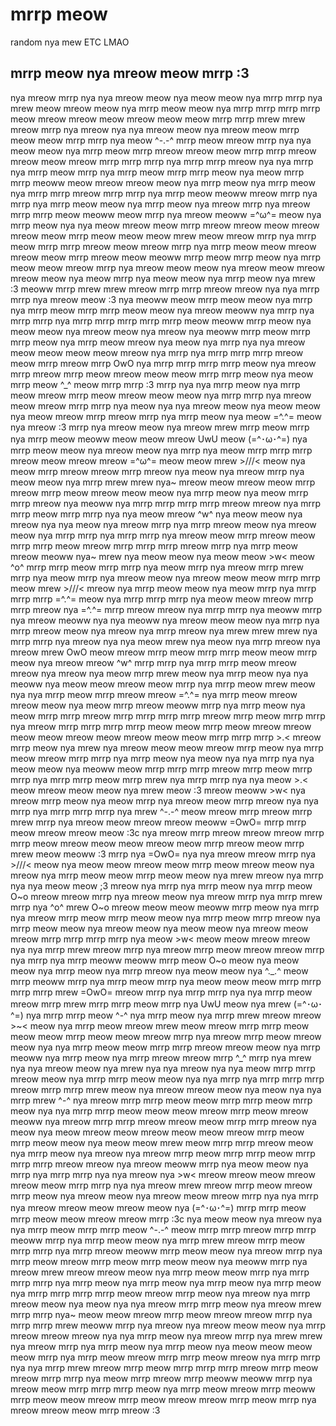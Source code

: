 # mrrp meow
 random nya mew ETC LMAO

## mrrp meow nya mreow meow mrrp :3
nya mreow mrrp nya nya mreow meow nya meow meow nya mrrp mrrp nya mrew meow mreow meow nya mrrp meow meow nya mrrp mrrp mrrp mrrp meow mreow mreow meow mreow meow meow mrrp mrrp mrew mrew mreow mrrp nya mreow nya nya mreow meow nya mreow meow mrrp meow meow mrrp mrrp nya meow \^-.-\^ mrrp meow mreow mrrp nya nya meow meow nya mrrp meow mrrp mreow mreow meow mrrp mrrp mreow mreow meow mreow mrrp mrrp mrrp nya mrrp mrrp mreow nya nya mrrp nya mrrp meow mrrp nya mrrp meow mrrp mrrp meow nya meow mrrp mrrp meoww meow mreow mreow meow nya mrrp meow nya mrrp meow nya mrrp mrrp mreow mrrp mrrp nya mrrp meow meoww mreow mrrp nya mrrp nya mrrp meow meow nya mrrp meow nya mreow mrrp nya mreow mrrp mrrp meow meoww meow mrrp nya mreow meoww =\^ω\^= meow nya mrrp meow nya nya meow mreow meow mrrp mreow mreow meow mreow mreow meow mrrp meow meow meow mrew meow mreow mrrp nya mrrp meow mrrp mrrp mreow meow mreow mrrp nya mrrp meow meow mreow mreow meow mrrp mreow meow meoww mrrp meow mrrp meow nya mrrp meow meow mreow mrrp nya mreow meow meow nya mreow meow mreow mreow meow nya meow mrrp nya meow meow nya mrrp meow nya mrew :3 meoww mrrp mrew mrew mreow mrrp mrrp mreow mreow nya nya mrrp mrrp nya mreow meow :3 nya meoww meow mrrp meow meow nya mrrp nya mrrp meow mrrp mrrp meow meow nya mreow meoww nya mrrp nya mrrp mrrp nya mrrp mrrp mrrp mrrp mrrp meow meoww mrrp meow nya meow meow nya mreow meow nya mreow nya meoww mrrp meow mrrp mrrp meow nya mrrp meow mreow nya meow nya mrrp nya nya mreow meow meow meow meow mreow nya mrrp nya mrrp mrrp mrrp mreow meow mrrp mreow mrrp OwO nya mrrp mrrp mrrp mrrp meow nya mreow mrrp mreow mrrp meow mreow meow meow mrrp mrrp meow nya meow mrrp meow \^\_^ meow mrrp mrrp :3 mrrp nya nya mrrp meow nya mrrp meow mreow mrrp meow mreow meow meow nya mrrp mrrp nya mreow meow mreow mrrp mrrp nya meow nya nya mreow meow nya meow meow nya meow mreow mrrp mreow mrrp nya mrrp meow nya meow =\^.\^= meow nya mreow :3 mrrp nya mreow meow nya mreow mrew mrrp meow mrrp nya mrrp meow meoww meow meow mreow UwU meow (=\^･ω･\^=) nya mrrp meow meow nya mreow meow nya mrrp nya meow mrrp mrrp mrrp mreow meow mreow mreow =\^ω\^= meow meow mrew >///< meow nya meow mrrp mreow mreow mrrp mreow nya meow nya mreow mrrp nya meow meow nya mrrp mrew mrew nya~ mreow meow mreow meow mrrp mreow mrrp meow mreow meow meow nya mrrp meow nya meow mrrp mrrp mreow nya meoww nya mrrp mrrp mrrp mrrp mreow mreow nya mrrp mrrp meow mrrp mrrp nya nya meow mreow \^w^ nya meow meow nya mreow nya nya meow nya mreow mrrp nya mrrp mreow meow nya mreow meow nya mrrp mrrp nya mrrp mrrp nya mreow meow mrrp mreow meow mrrp mrrp meow mreow mrrp mrrp mrrp mreow mrrp nya mrrp meow mreow meoww nya~ mrew nya meow meow nya meow meow >w< meow \^o^ mrrp mrrp meow mrrp mrrp nya meow mrrp nya mreow mrrp mrew mrrp nya meow mrrp nya mreow meow nya mreow meow meow mrrp mrrp meow mrew >///< mreow nya mrrp meow meow nya meow mrrp nya mrrp mrrp mrrp =\^.\^= meow nya mrrp mrrp mrrp nya meow meow mreow mrrp mrrp mreow nya =\^.\^= mrrp mreow mreow nya mrrp mrrp nya meoww mrrp nya mreow meoww nya nya meoww nya mreow meow meow nya mrrp nya mrrp mreow meow nya mreow nya mrrp mreow nya mrew mrew mrew nya mrrp mrrp nya mreow nya nya meow mrew nya meow nya mrrp mreow nya mreow mrew OwO meow mreow mrrp meow mrrp mrrp meow meow mrrp meow nya mreow mreow \^w^ mrrp mrrp nya mrrp mrrp meow mreow mreow nya mreow nya meow mrrp mrew meow nya mrrp meow nya nya meoww nya meow meow mreow meow mrrp nya mrrp meow mrew meow nya nya mrrp meow mrrp mreow mreow =\^.\^= nya mrrp meow mreow mreow meow nya meow mrrp mreow meoww mrrp nya mrrp meow nya meow mrrp mrrp mreow mrrp mrrp mrrp mrrp mreow mrrp meow mrrp mrrp nya mreow mrrp mrrp mrrp mrrp meow meow mrrp meow mreow mreow meow meow mreow meow mreow meow meow mrrp mrrp mrrp \>.\< mreow mrrp meow nya mrew nya mreow meow meow mreow mrrp meow nya mrrp meow mreow mrrp mrrp nya mrrp meow nya meow nya nya mrrp nya nya meow meow nya meoww meow mrrp mrrp mrrp mreow mrrp meow mrrp mrrp nya mrrp mrrp meow mrrp mrew nya mrrp mrrp nya nya meow \>.\<  meow mreow meow meow nya mrew meow :3 mreow meoww \>w\< nya mreow mrrp meow nya meow mrrp nya mreow meow mrrp mreow nya nya mrrp nya mrrp mrrp mrrp nya mrew \^-.-\^ meow mreow mrrp mreow mrrp mrew mrrp nya mreow meow mreow mreow meoww =OwO= mrrp mrrp meow mreow mreow meow :3c nya mreow mrrp mreow mreow mreow mrrp mrrp meow mreow meow meow mreow meow mrrp mreow meow mrrp mrew meow meoww :3 mrrp nya =OwO= nya nya mreow mreow mrrp nya >///\< meow nya meow meow mreow meow mrrp meow mreow meow nya mreow nya mrrp meow meow mrrp meow meow nya mrew mreow nya mrrp nya nya meow meow \;3 mreow nya mrrp nya mrrp meow nya mrrp meow O\~o mreow mreow mrrp nya mreow meow nya mreow mrrp nya mrrp mrew mrrp nya \^o\^ mrew O\~o mreow meow meow meoww mrrp meow nya mrrp nya mreow mrrp meow mrrp meow meow nya mrrp meow mrrp mreow nya mrrp meow meow nya mreow meow nya meow meow nya mreow meow mreow mrrp mrrp mrrp mrrp nya meow >w< meow meow mreow mreow nya nya mrrp mrew mreow mrrp nya mreow mrrp meow mreow mreow mrrp nya mrrp nya mrrp meoww meoww mrrp meow O\~o meow nya meow meow nya mrrp meow nya mrrp mreow nya meow meow nya \^._.^ meow mrrp meoww mrrp nya mrrp meow mrrp nya meow meow meow mrrp mrrp mrrp mrrp mrew =OwO= mreow mrrp nya mrrp mrrp nya nya mrrp meow mreow mrrp mrew mrrp mrrp meow mrrp nya UwU meow nya mrew (=\^･ω･\^=) nya mrrp mrrp meow \^-\^ nya mrrp meow nya mrrp mrew mreow mreow \>\~\< meow nya mrrp meow mreow mrew meow mreow mrrp mrrp meow meow meow mrrp meow meow mreow mrrp nya mreow mrrp meow mreow meow nya nya mrrp meow meow mrrp mrrp mreow mreow meow nya mrrp meoww nya mrrp meow nya mrrp mreow mreow mrrp \^\_\^ mrrp nya mrew nya nya mreow meow nya mrew nya nya mreow nya nya meow mrrp mrrp mreow meow nya mrrp mrrp meow meow nya nya mrrp nya mrrp mrrp mrrp mreow mrrp mrrp mrew meow nya mreow mreow meow nya meow nya nya mrrp mrew \^-\^ nya mreow mrrp mrrp meow meow mrrp mrrp meow mrrp meow nya nya mrrp mrrp meow meow meow mreow mrrp meow mreow meoww nya mreow mrrp mrrp mreow mreow meow mrrp mrrp mreow nya meow nya meow mreow meow mreow meow meow mreow mrrp meow mrrp meow meow nya meow meow mrew meow mrrp mrrp mreow meow nya mrrp meow nya mreow nya mreow mrrp meow mrrp mrrp meow mrrp mrrp mrrp mreow mreow nya mreow meoww mrrp nya meow meow nya mrrp nya mrrp mrrp nya nya mreow nya >w< mreow mreow meow mreow mreow meow mrrp mrrp nya nya mreow mrew mreow mrrp meow mreow mrrp meow nya mreow meow nya mreow meow mreow mrrp nya nya mrrp nya mreow mreow meow mreow meow nya (=\^･ω･\^=) mrrp mrrp meow mrrp meow meow mreow mreow mrrp :3c nya meow meow nya mreow nya nya mrrp meow mrrp mrrp meow \^-.-\^ meow mrrp mrrp mreow mrrp mrrp meoww mrrp nya mrrp meow meow nya mrrp mrew mreow mrrp meow mrrp mrrp nya mrrp mreow meoww mrrp meow meow nya mreow mrrp nya mrrp meow mreow mrrp meow mrrp meow meow nya meoww mrrp nya mreow mrew mreow mreow meow nya mrrp meow meow mrrp nya mrrp mrrp mrrp nya mrrp meow nya mrrp meow nya mrrp meow nya mrrp meow nya mrrp mrrp mrrp mrrp meow mreow mrrp meow nya mreow nya mrrp mreow meow nya meow nya nya mreow mrrp mrrp meow nya mreow mrew mrrp mrrp nya~ meow meow mreow mrrp meow mreow mreow mrrp nya mrrp mrrp mrew meoww mrrp nya mreow nya mreow meow meow nya mrrp mreow mreow mreow nya nya mrrp meow nya mreow mrrp nya mrew mrew nya mreow mrrp nya mrrp meow nya mrrp meow nya meow meow meow meow mrrp nya mrrp meow mreow mrrp mrrp meow mreow nya mrrp mrrp nya nya mrrp mrew mreow mrrp meow mrrp mrrp mrrp mreow mrrp meow mreow mrrp mrrp nya meow mrrp mreow mrrp meoww meoww mrrp nya mreow meow mrrp mrrp mrrp meow nya mrrp meow mreow mrrp meoww mrrp meow meow mreow mrrp meow mreow mreow mrrp meow mrrp nya mreow mreow meow mrrp mreow :3
